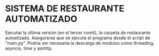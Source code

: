 # SISTEMA DE RESTAURANTE AUTOMATIZADO

Ejecutar la última versión (en el tercer comit), la carpeta de restaurante autoatizado. Asegurarse que se ejecuta el programa desde el script de "main.py". Podría ser necesaria la descarga de modulos como threading, asyncio, time y aiohttp.
